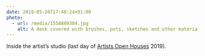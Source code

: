 ```yaml
---
date: 2019-05-26T17:48:24+01:00
photo:
  - url: /media/1558889304.jpg
    alt: A desk covered with brushes, pots, sketches and other materials.
---
```

Inside the artist’s studio (last day of [Artists Open Houses](https://aoh.org.uk) 2019).
